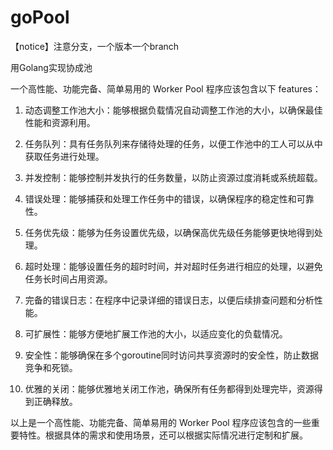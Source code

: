 # goPool  

【notice】注意分支，一个版本一个branch

用Golang实现协成池  

一个高性能、功能完备、简单易用的 Worker Pool 程序应该包含以下 features：

1. 动态调整工作池大小：能够根据负载情况自动调整工作池的大小，以确保最佳性能和资源利用。

2. 任务队列：具有任务队列来存储待处理的任务，以便工作池中的工人可以从中获取任务进行处理。

3. 并发控制：能够控制并发执行的任务数量，以防止资源过度消耗或系统超载。

4. 错误处理：能够捕获和处理工作任务中的错误，以确保程序的稳定性和可靠性。

5. 任务优先级：能够为任务设置优先级，以确保高优先级任务能够更快地得到处理。

6. 超时处理：能够设置任务的超时时间，并对超时任务进行相应的处理，以避免任务长时间占用资源。

7. 完备的错误日志：在程序中记录详细的错误日志，以便后续排查问题和分析性能。

8. 可扩展性：能够方便地扩展工作池的大小，以适应变化的负载情况。

9. 安全性：能够确保在多个goroutine同时访问共享资源时的安全性，防止数据竞争和死锁。

10. 优雅的关闭：能够优雅地关闭工作池，确保所有任务都得到处理完毕，资源得到正确释放。

以上是一个高性能、功能完备、简单易用的 Worker Pool 程序应该包含的一些重要特性。根据具体的需求和使用场景，还可以根据实际情况进行定制和扩展。
